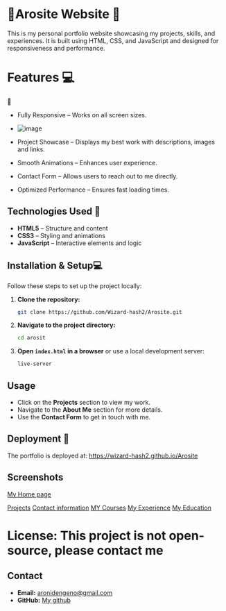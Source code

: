 # 🎯Arosite Website 🚀

This is my personal portfolio website showcasing my projects, skills, and experiences. It is built using HTML, CSS, and JavaScript and designed for responsiveness and performance.

# Features 💻

🌟 

- Fully Responsive – Works on all screen sizes.
- ![image](https://github.com/user-attachments/assets/a278aca5-8bf0-471a-a6b7-d8029af45932)

- Project Showcase – Displays my best work with descriptions, images and links.
- Smooth Animations – Enhances user experience.
- Contact Form – Allows users to reach out to me directly.
- Optimized Performance – Ensures fast loading times.

## Technologies Used  🚀

- **HTML5** – Structure and content
- **CSS3** – Styling and animations
- **JavaScript** – Interactive elements and logic

## Installation & Setup💻


Follow these steps to set up the project locally:

1. **Clone the repository:**
   ```bash
   git clone https://github.com/Wizard-hash2/Arosite.git
   ```
2. **Navigate to the project directory:**
   ```bash
   cd arosit
   ```
3. **Open `index.html` in a browser** or use a local development server:
   ```bash
   live-server
   ```

## Usage

- Click on the **Projects** section to view my work.
- Navigate to the **About Me** section for more details.
- Use the **Contact Form** to get in touch with me.

## Deployment 🚀

The portfolio is deployed at: https://wizard-hash2.github.io/Arosite

## Screenshots

[My Home page](image.png)

[Projects](image-1.png)
[Contact information](image-2.png)
[MY Courses](image-3.png)
[My Experience](image-4.png)
[My Education](image-5.png)


# License: This project is not open-source, please contact me

## Contact

- **Email:** aronidengeno@gmail.com
- **GitHub:** [My github](https://github.com/Wizard-hash2)

